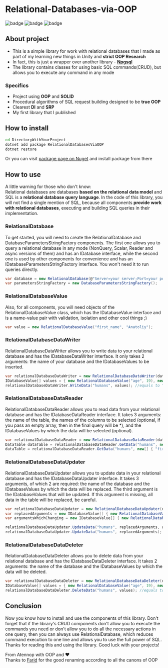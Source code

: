 ﻿# Relational-Databases-via-OOP

![badge](https://img.shields.io/static/v1?label=Language&message=C%23&color=blueviolet&style=for-the-badge)
![badge](https://img.shields.io/static/v1?label=architecture&message=Pure-Model&color=red&style=for-the-badge)
![badge](https://img.shields.io/static/v1?label=Paradigm&message=OOP&color=green&style=for-the-badge)

## About project

- This is a simple library for work with relational databases that I made as part of my learning new things in Unity and **strict OOP Research**
- In fact, this is just a wrapper over another library - [**Npgsql**](https://www.npgsql.org/)
- The library contains classes for using basic SQL commands(CRUD), but allows you to execute any command in any mode

### Specifics
- Project using **OOP** and **SOLID**
- Procedural algorithms of SQL request building designed to be **true OOP**
- Clearest **DI** and **SRP**
- My first library that I published

## How to install

```cmd
cd DirectoryWithYourProject
dotnet add package RelationalDatabasesViaOOP
dotnet restore
```
Or you can visit [package page on Nuget](https://www.nuget.org/packages/RelationalDatabasesViaOOP) and install package from there

## How to use

A little warning for those who don't know:<br>
Relational databases are databases **based on the relational data model** and SQL is a **relational database query language**. In the code of this library, you will not find a single mention of SQL, because all components **provide work with relational databases**, executing and building SQL queries in their implementation.

### RelationalDatabase

To get started, you will need to create the RelationalDatabase and DatabaseParametersStringFactory components. The first one allows you to query a relational database in any mode (NonQuery, Scalar, Reader and async versions of them) and has an IDatabase interface, while the second one is used by other components for convenience and has an IDatabaseParametersStringFactory interface. You won't need it to run queries directly.

```c#
var database = new RelationalDatabase(@"Server=your server;Port=your port;User Id=your user id;Password=your password;Database=your DB name");
var parametersStringFactory = new DatabaseParametersStringFactory();
```

### RelationalDatabaseValue

Also, for all components, you will need objects of the RelationalDatabaseValue class, which has the IDatabaseValue interface and is a name-value pair with validation, isolation and other cool things ;)

```c#
var value = new RelationalDatabaseValue("first_name", "Anatoliy");
```

### RelationalDatabaseDataWriter

RelationalDatabaseDataWriter allows you to write data to your relational database and has the IDatabaseDataWriter interface. It only takes 2 arguments: the name of your database and the IDatabaseValues to be inserted.

```c#
var relationalDatabaseDataWriter = new RelationalDatabaseDataWriter(database, parametersStringFactory);
IDatabaseValue[] values = { new RelationalDatabaseValue("age", 19), new RelationalDatabaseValue("first_name", "Anatoliy"), new RelationalDatabaseValue("last_name", "Oleynikov") };
relationalDatabaseDataWriter.WriteData("humans", values); //equals to "INSERT INTO humans (age, first_name, last_name) VALUES (19, 'Anatoliy', 'Oleynikov')"
```

### RelationalDatabaseDataReader

RelationalDatabaseDataReader allows you to read data from your relational database and has the IDatabaseDataReader interface. It takes 3 arguments: the name of the table, the names of the columns to be selected (optional, if you pass an empty array, then in the final query will be \*), and the IDatabaseValues by which the data will be selected (optional).

```c#
var relationalDatabaseDataReader = new RelationalDatabaseDataReader(database, parametersStringFactory);
DataTable dataTable = relationalDatabaseDataReader.GetData("humans", new string[] { }); //equals to "SELECT * FROM humans"
dataTable = relationalDatabaseDataReader.GetData("humans", new[] { "first_name" }, new IDatabaseValue[] { new RelationalDatabaseValue("age", 19) }); //equals to "SELECT first_name FROM humans WHERE age = 19"
```

### RelationalDatabaseDataUpdater 

RelationalDatabaseDataUpdater allows you to update data in your relational database and has the IDatabaseDataUpdater interface. It takes 3 arguments, of which 2 are required: the name of the database and the IDatabaseValues by which the data will be replaced. The third argument is the IDatabaseValues that will be updated. If this argument is missing, all data in the table will be replaced, be careful.

```c#
var relationalDatabaseDataUpdater = new RelationalDatabaseDataUpdater(database, parametersStringFactory);
var replacedArguments = new IDatabaseValue[] { new RelationalDatabaseValue("age", 20) };
var argumentsWhichChanging = new IDatabaseValue[] { new RelationalDatabaseValue("first_name", "Anatoliy") };

relationalDatabaseDataUpdater.UpdateData("humans", replacedArguments, argumentsWhichChanging); //equals to "UPDATE humans SET age = 20 WHERE first_name = 'Anatoliy'"
relationalDatabaseDataUpdater.UpdateData("humans", replacedArguments); //equals to "UPDATE humans SET age = 20"
```

### RelationalDatabaseDataDeleter

RelationalDatabaseDataDeleter allows you to delete data from your relational database and has the IDatabaseDataDeleter interface. It takes 2 arguments: the name of the database and the IDatabaseValues by which the data will be deleted.

```c#
var relationalDatabaseDataDeleter = new RelationalDatabaseDataDeleter(database, parametersStringFactory);
IDatabaseValue[] values = { new RelationalDatabaseValue("age", 19), new RelationalDatabaseValue("first_name", "Anatoliy"), new RelationalDatabaseValue("last_name", "Oleynikov") };
relationalDatabaseDataDeleter.DeleteData("humans", values); //equals to "DELETE FROM humans WHERE age = 19 AND first_name = 'Anatoliy' AND last_name = 'Oleynikov'"
```

## Conclusion

Now you know how to install and use the components of this library. Don't forget that if the library's CRUD components don't allow you to execute the commands you need or don't allow you to do all the necessary actions in one query, then you can always use RelationalDatabase, which reduces command execution to one line and allows you to use the full power of SQL. Thanks for reading this and using the library. Good luck with your projects!

From Atennop with OOP and ❤
<br>Thanks to [Farid](https://github.com/Farid357) for the good renaming according to all the canons of OOP
